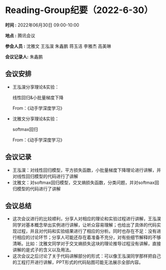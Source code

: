 # Reading-Group纪要（2022-6-30）

**时间 :** 2022年06月30日 09:00-10:00

**地点 :** 腾讯会议

**参会人员 :** 沈雅文  王泓淏  朱鑫鹏  蒋玉洁  李雅杰  高美琳

**会议记录人:** 朱鑫鹏

## 会议安排

- 王泓淏分享理论&实验：

  线性回归&小批量梯度下降

  From：《动手学深度学习》

- 沈雅文分享理论&实验：

  softmax回归

  From：《动手学深度学习》

## 会议记录

- 王泓淏：对线性回归模型，平方损失函数，小批量梯度下降理论进行讲解，并对线性回归模型的代码进行了讲解
- 沈雅文：对softmax回归模型，交叉熵损失函数，分类问题，并对softmax回归模型的代码进行了讲解

## 会议总结

- 这次会议进行的比较顺利，分享人对相应的理论和实验过程进行讲解，王泓淏同学对基本概念举出实例进行讲解，让听众容易理解；也给出了具体的代码实现过程，并且对代码和实验结果进行了相应的分析。同时也存在不足：没有进行相应的讨论环节；分享人可能还存在着准备不充分，对有些细节解释的不够清晰。比如：沈雅文同学对于交叉熵损失这块的理论推导过程没有讲解，直接讲解的是式子的含义以及用法。
- 这次会议之后讨论了关于代码讲解部分的形式：可以像王泓淏同学那样把自己的工程打开进行讲解，PPT形式的代码贴图可能无法展示全部内容。